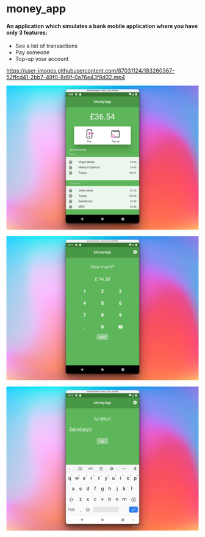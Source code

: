 # money_app

#### An application which simulates a bank mobile application where you have only 3 features:

- See a list of transactions
- Pay someone
- Top-up your account

<p style="text-align:center">

https://user-images.githubusercontent.com/87031124/183260367-52ffcd41-2bb7-49f0-8d9f-0a76e43f8d32.mp4

</p>
<p style="text-align:center">
  <img  src="img/home_money_app.png">
</p>
<p style="text-align:center">
  <img src="img/pay_money_app.png">
</p>
<p style="text-align:center">
  <img src="img/recipient_money_app.png">
</p>




